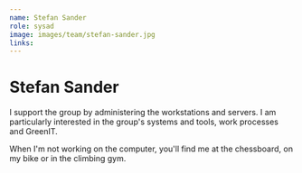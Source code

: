 ```yaml
---
name: Stefan Sander
role: sysad
image: images/team/stefan-sander.jpg
links:
---
```


# Stefan Sander

I support the group by administering the workstations and servers. I am particularly interested in the group's systems and tools, work processes and GreenIT. 

When I'm not working on the computer, you'll find me at the chessboard, on my bike or in the climbing gym. 